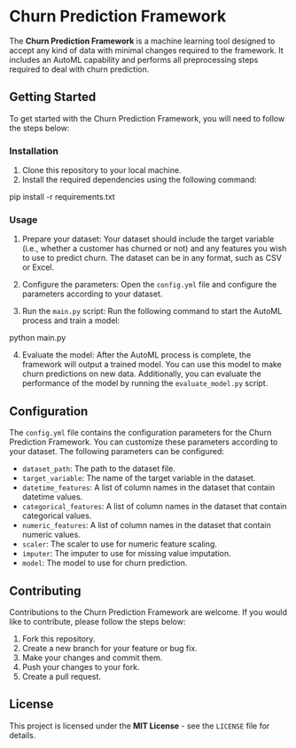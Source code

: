 # Churn Prediction Framework

The **Churn Prediction Framework** is a machine learning tool designed to accept any kind of data with minimal changes required to the framework. It includes an AutoML capability and performs all preprocessing steps required to deal with churn prediction.

## Getting Started

To get started with the Churn Prediction Framework, you will need to follow the steps below:

### Installation

1. Clone this repository to your local machine.
2. Install the required dependencies using the following command:

pip install -r requirements.txt


### Usage

1. Prepare your dataset: Your dataset should include the target variable (i.e., whether a customer has churned or not) and any features you wish to use to predict churn. The dataset can be in any format, such as CSV or Excel.

2. Configure the parameters: Open the `config.yml` file and configure the parameters according to your dataset.

3. Run the `main.py` script: Run the following command to start the AutoML process and train a model:

python main.py


4. Evaluate the model: After the AutoML process is complete, the framework will output a trained model. You can use this model to make churn predictions on new data. Additionally, you can evaluate the performance of the model by running the `evaluate_model.py` script.

## Configuration

The `config.yml` file contains the configuration parameters for the Churn Prediction Framework. You can customize these parameters according to your dataset. The following parameters can be configured:

- `dataset_path`: The path to the dataset file.
- `target_variable`: The name of the target variable in the dataset.
- `datetime_features`: A list of column names in the dataset that contain datetime values.
- `categorical_features`: A list of column names in the dataset that contain categorical values.
- `numeric_features`: A list of column names in the dataset that contain numeric values.
- `scaler`: The scaler to use for numeric feature scaling.
- `imputer`: The imputer to use for missing value imputation.
- `model`: The model to use for churn prediction.

## Contributing

Contributions to the Churn Prediction Framework are welcome. If you would like to contribute, please follow the steps below:

1. Fork this repository.
2. Create a new branch for your feature or bug fix.
3. Make your changes and commit them.
4. Push your changes to your fork.
5. Create a pull request.

## License

This project is licensed under the **MIT License** - see the `LICENSE` file for details.
